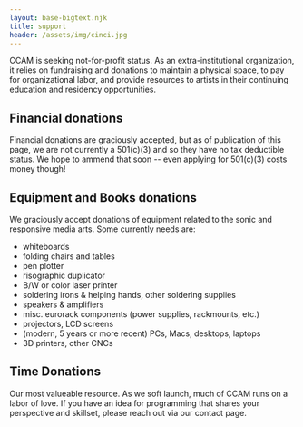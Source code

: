 ```yaml
---
layout: base-bigtext.njk
title: support
header: /assets/img/cinci.jpg
---
```


CCAM is seeking not-for-profit status. As an extra-institutional organization, it relies on fundraising and donations to maintain a physical space, to pay for organizational labor, and provide resources to artists in their continuing education and residency opportunities.

## Financial donations

Financial donations are graciously accepted, but as of publication of this page, we are not currently a 501(c)(3) and so they have no tax deductible status. We hope to ammend that soon -- even applying for 501(c)(3) costs money though!

## Equipment and Books donations

We graciously accept donations of equipment related to the sonic and responsive media arts. Some currently needs are:

- whiteboards
- folding chairs and tables
- pen plotter
- risographic duplicator
- B/W or color laser printer
- soldering irons & helping hands, other soldering supplies
- speakers & amplifiers
- misc. eurorack components (power supplies, rackmounts, etc.)
- projectors, LCD screens
- (modern, 5 years or more recent) PCs, Macs, desktops, laptops
- 3D printers, other CNCs

## Time Donations

Our most valueable resource. As we soft launch, much of CCAM runs on a labor of love. If you have an idea for programming that shares your perspective and skillset, please reach out via our contact page.
